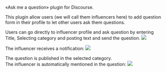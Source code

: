 «Ask me a question» plugin for Discourse.

This plugin allow users (we will call them influencers here) to add question form in their profile to let other users ask them questions.   

Users can go directly to influencer profile and ask question by entering Title, Selecting category and posting text and send the question. 
![](https://discourse.pro/uploads/default/original/1X/11688b48367257d51cdb63d46437e4bab8074091.png)

The influencer receives a notification:
![](https://discourse.pro/uploads/default/original/1X/3f122b582f993fa1bf3d9430a18b07fd67263b11.png)

The question is published in the selected category.  
The influencer is automatically mentioned in the question:
![](https://discourse.pro/uploads/default/original/1X/913188f74eff56086de564834b914faca522ecbc.png)
